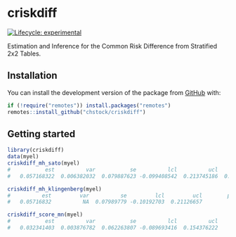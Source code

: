 
<!-- README.md is generated from README.Rmd. Please edit that file -->

# criskdiff

<!-- badges: start -->

[![Lifecycle:
experimental](https://img.shields.io/badge/lifecycle-experimental-orange.svg)](https://lifecycle.r-lib.org/articles/stages.html#experimental)
<!-- badges: end -->

Estimation and Inference for the Common Risk Difference from Stratified
2x2 Tables.

## Installation

You can install the development version of the package from
[GitHub](https://github.com/) with:

``` r
if (!require("remotes")) install.packages("remotes")
remotes::install_github("chstock/criskdiff")
```

## Getting started

``` r
library(criskdiff)
data(myel)
criskdiff_mh_sato(myel)
#           est          var           se          lcl          ucl         pval 
#   0.057168322  0.006382032  0.079887623 -0.099408542  0.213745186  0.474232662
```

``` r
criskdiff_mh_klingenberg(myel)
#          est         var          se         lcl         ucl        pval 
#   0.05716832          NA  0.07989779 -0.10192703  0.21126657          NA
```

``` r
criskdiff_score_mn(myel)
#           est          var           se          lcl          ucl         pval 
#   0.032341403  0.003876782  0.062263807 -0.089693416  0.154376222           NA
```
